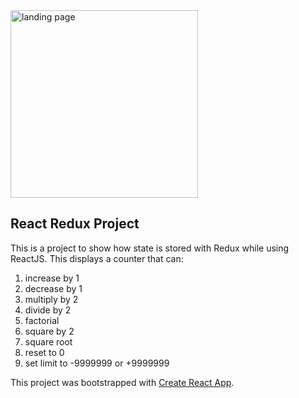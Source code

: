 <img src="/Images/redux.png" alt="landing page" width="300"/>

## React Redux Project

This is a project to show how state is stored with Redux while using ReactJS.
This displays a counter that can:
1. increase by 1
2. decrease by 1
3. multiply by 2
4. divide by 2
5. factorial
6. square by 2
7. square root
8. reset to 0
9. set limit to -9999999 or +9999999

This project was bootstrapped with [Create React App](https://github.com/facebook/create-react-app).